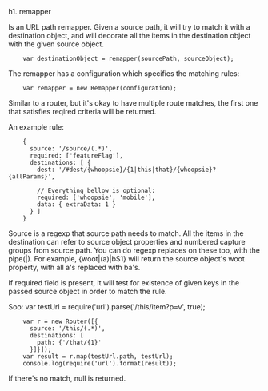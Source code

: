 h1. remapper

Is an URL path remapper. Given a source path, it will try to match it with a
destination object, and will decorate all the items in the destination object
with the given source object.

        var destinationObject = remapper(sourcePath, sourceObject);

The remapper has a configuration which specifies the matching rules:

        var remapper = new Remapper(configuration);

Similar to a router, but it's okay to have multiple route matches, the first one
that satisfies reqired criteria will be returned.

An example rule:

        {
          source: '/source/(.*)',
          required: ['featureFlag'],
          destinations: [ {
            dest: '/#dest/{whoopsie}/{1|this|that}/{whoopsie}?{allParams}',

            // Everything bellow is optional:
            required: ['whoopsie', 'mobile'],
            data: { extraData: 1 }
          } ]
        }

Source is a regexp that source path needs to match. All the items in the
destination can refer to  source object properties and numbered capture groups
from source path.
You can do regexp replaces on these too, with the pipe(|). For example,
{woot|(a)|b$1} will return the source object's woot property, with all a's
replaced with ba's.

If required field is present, it will test for existence of given keys in the
passed source object in order to match the rule.


Soo:
        var testUrl = require('url').parse('/this/item?p=v', true);

        var r = new Router([{
          source: '/this/(.*)',
          destinations: [
            path: {'/that/{1}'
          }]}]);
        var result = r.map(testUrl.path, testUrl);
        console.log(require('url').format(result));

If there's no match, null is returned.
